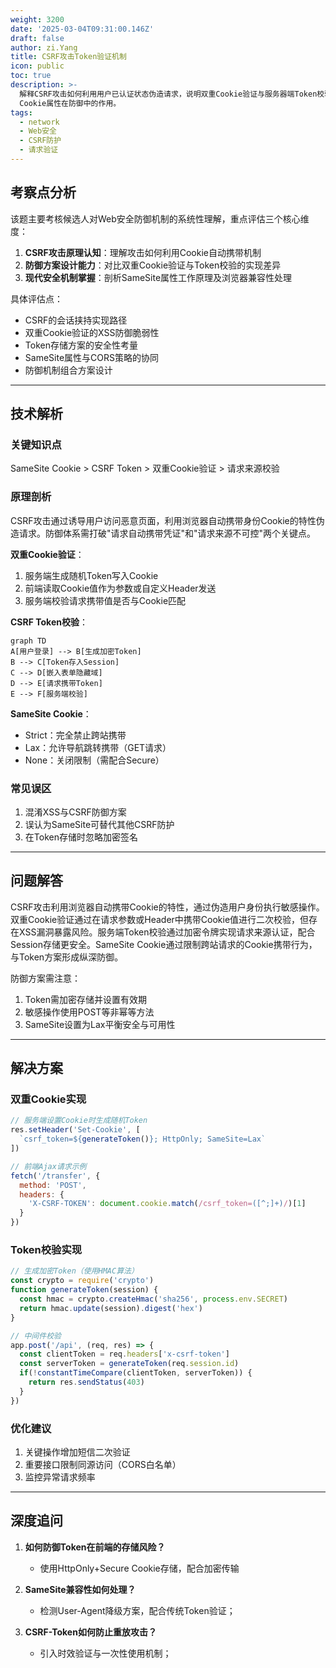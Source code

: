 ```yaml
---
weight: 3200
date: '2025-03-04T09:31:00.146Z'
draft: false
author: zi.Yang
title: CSRF攻击Token验证机制
icon: public
toc: true
description: >-
  解释CSRF攻击如何利用用户已认证状态伪造请求，说明双重Cookie验证与服务器端Token校验的实现原理，以及SameSite
  Cookie属性在防御中的作用。
tags:
  - network
  - Web安全
  - CSRF防护
  - 请求验证
---
```


## 考察点分析

该题主要考核候选人对Web安全防御机制的系统性理解，重点评估三个核心维度：

1. **CSRF攻击原理认知**：理解攻击如何利用Cookie自动携带机制
2. **防御方案设计能力**：对比双重Cookie验证与Token校验的实现差异
3. **现代安全机制掌握**：剖析SameSite属性工作原理及浏览器兼容性处理

具体评估点：

- CSRF的会话挟持实现路径
- 双重Cookie验证的XSS防御脆弱性
- Token存储方案的安全性考量
- SameSite属性与CORS策略的协同
- 防御机制组合方案设计

---

## 技术解析

### 关键知识点

SameSite Cookie > CSRF Token > 双重Cookie验证 > 请求来源校验

### 原理剖析

CSRF攻击通过诱导用户访问恶意页面，利用浏览器自动携带身份Cookie的特性伪造请求。防御体系需打破"请求自动携带凭证"和"请求来源不可控"两个关键点。

**双重Cookie验证**：

1. 服务端生成随机Token写入Cookie
2. 前端读取Cookie值作为参数或自定义Header发送
3. 服务端校验请求携带值是否与Cookie匹配

**CSRF Token校验**：

```mermaid
graph TD
A[用户登录] --> B[生成加密Token]
B --> C[Token存入Session]
C --> D[嵌入表单隐藏域]
D --> E[请求携带Token]
E --> F[服务端校验]
```

**SameSite Cookie**：

- Strict：完全禁止跨站携带
- Lax：允许导航跳转携带（GET请求）
- None：关闭限制（需配合Secure）

### 常见误区

1. 混淆XSS与CSRF防御方案
2. 误认为SameSite可替代其他CSRF防护
3. 在Token存储时忽略加密签名

---

## 问题解答

CSRF攻击利用浏览器自动携带Cookie的特性，通过伪造用户身份执行敏感操作。双重Cookie验证通过在请求参数或Header中携带Cookie值进行二次校验，但存在XSS漏洞暴露风险。服务端Token校验通过加密令牌实现请求来源认证，配合Session存储更安全。SameSite Cookie通过限制跨站请求的Cookie携带行为，与Token方案形成纵深防御。

防御方案需注意：

1. Token需加密存储并设置有效期
2. 敏感操作使用POST等非幂等方法
3. SameSite设置为Lax平衡安全与可用性

---

## 解决方案

### 双重Cookie实现

```javascript
// 服务端设置Cookie时生成随机Token
res.setHeader('Set-Cookie', [
  `csrf_token=${generateToken()}; HttpOnly; SameSite=Lax`
])

// 前端Ajax请求示例
fetch('/transfer', {
  method: 'POST',
  headers: {
    'X-CSRF-TOKEN': document.cookie.match(/csrf_token=([^;]+)/)[1] 
  }
})
```

### Token校验实现

```javascript
// 生成加密Token（使用HMAC算法）
const crypto = require('crypto')
function generateToken(session) {
  const hmac = crypto.createHmac('sha256', process.env.SECRET)
  return hmac.update(session).digest('hex')
}

// 中间件校验
app.post('/api', (req, res) => {
  const clientToken = req.headers['x-csrf-token']
  const serverToken = generateToken(req.session.id)
  if(!constantTimeCompare(clientToken, serverToken)) {
    return res.sendStatus(403)
  }
})
```

### 优化建议

1. 关键操作增加短信二次验证
2. 重要接口限制同源访问（CORS白名单）
3. 监控异常请求频率

---

## 深度追问

1. **如何防御Token在前端的存储风险？**
   - 使用HttpOnly+Secure Cookie存储，配合加密传输

2. **SameSite兼容性如何处理？**
   - 检测User-Agent降级方案，配合传统Token验证；

3. **CSRF-Token如何防止重放攻击？**
   - 引入时效验证与一次性使用机制；
